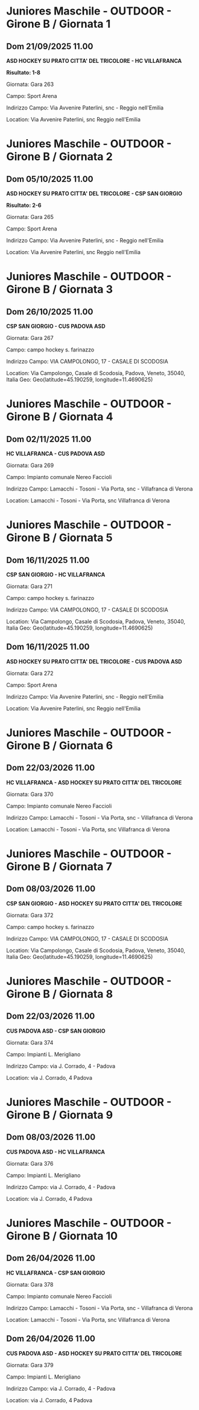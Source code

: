 # Juniores Maschile - OUTDOOR  - Girone B / Giornata 1
## Dom 21/09/2025 11.00

<strong>ASD HOCKEY SU PRATO CITTA' DEL TRICOLORE - HC VILLAFRANCA</strong>

**Risultato: 1-8**

Giornata: Gara 263

Campo: Sport Arena 

Indirizzo Campo:  Via Avvenire Paterlini, snc - Reggio nell'Emilia

Location:  Via Avvenire Paterlini, snc Reggio nell'Emilia
<!-- VALCHISONE_END -->


# Juniores Maschile - OUTDOOR  - Girone B / Giornata 2
## Dom 05/10/2025 11.00

<strong>ASD HOCKEY SU PRATO CITTA' DEL TRICOLORE - CSP SAN GIORGIO</strong>

**Risultato: 2-6**

Giornata: Gara 265

Campo: Sport Arena 

Indirizzo Campo:  Via Avvenire Paterlini, snc - Reggio nell'Emilia

Location:  Via Avvenire Paterlini, snc Reggio nell'Emilia
<!-- VALCHISONE_END -->


# Juniores Maschile - OUTDOOR  - Girone B / Giornata 3
## Dom 26/10/2025 11.00

<strong>CSP SAN GIORGIO - CUS PADOVA ASD</strong>

Giornata: Gara 267

Campo: campo hockey s. farinazzo 

Indirizzo Campo:  VIA CAMPOLONGO, 17 - CASALE DI SCODOSIA

Location: Via Campolongo, Casale di Scodosia, Padova, Veneto, 35040, Italia
Geo: Geo(latitude=45.190259, longitude=11.4690625)
<!-- VALCHISONE_END -->


# Juniores Maschile - OUTDOOR  - Girone B / Giornata 4
## Dom 02/11/2025 11.00

<strong>HC VILLAFRANCA - CUS PADOVA ASD</strong>

Giornata: Gara 269

Campo: Impianto comunale Nereo Faccioli 

Indirizzo Campo:  Lamacchi - Tosoni - Via Porta, snc - Villafranca di Verona

Location:  Lamacchi - Tosoni - Via Porta, snc Villafranca di Verona
<!-- VALCHISONE_END -->


# Juniores Maschile - OUTDOOR  - Girone B / Giornata 5
## Dom 16/11/2025 11.00

<strong>CSP SAN GIORGIO - HC VILLAFRANCA</strong>

Giornata: Gara 271

Campo: campo hockey s. farinazzo 

Indirizzo Campo:  VIA CAMPOLONGO, 17 - CASALE DI SCODOSIA

Location: Via Campolongo, Casale di Scodosia, Padova, Veneto, 35040, Italia
Geo: Geo(latitude=45.190259, longitude=11.4690625)
<!-- VALCHISONE_END -->



## Dom 16/11/2025 11.00

<strong>ASD HOCKEY SU PRATO CITTA' DEL TRICOLORE - CUS PADOVA ASD</strong>

Giornata: Gara 272

Campo: Sport Arena 

Indirizzo Campo:  Via Avvenire Paterlini, snc - Reggio nell'Emilia

Location:  Via Avvenire Paterlini, snc Reggio nell'Emilia
<!-- VALCHISONE_END -->


# Juniores Maschile - OUTDOOR  - Girone B / Giornata 6
## Dom 22/03/2026 11.00

<strong>HC VILLAFRANCA - ASD HOCKEY SU PRATO CITTA' DEL TRICOLORE</strong>

Giornata: Gara 370

Campo: Impianto comunale Nereo Faccioli 

Indirizzo Campo:  Lamacchi - Tosoni - Via Porta, snc - Villafranca di Verona

Location:  Lamacchi - Tosoni - Via Porta, snc Villafranca di Verona
<!-- VALCHISONE_END -->


# Juniores Maschile - OUTDOOR  - Girone B / Giornata 7
## Dom 08/03/2026 11.00

<strong>CSP SAN GIORGIO - ASD HOCKEY SU PRATO CITTA' DEL TRICOLORE</strong>

Giornata: Gara 372

Campo: campo hockey s. farinazzo 

Indirizzo Campo:  VIA CAMPOLONGO, 17 - CASALE DI SCODOSIA

Location: Via Campolongo, Casale di Scodosia, Padova, Veneto, 35040, Italia
Geo: Geo(latitude=45.190259, longitude=11.4690625)
<!-- VALCHISONE_END -->


# Juniores Maschile - OUTDOOR  - Girone B / Giornata 8
## Dom 22/03/2026 11.00

<strong>CUS PADOVA ASD - CSP SAN GIORGIO</strong>

Giornata: Gara 374

Campo: Impianti L. Merigliano 

Indirizzo Campo:  via J. Corrado, 4 - Padova

Location:  via J. Corrado, 4 Padova
<!-- VALCHISONE_END -->


# Juniores Maschile - OUTDOOR  - Girone B / Giornata 9
## Dom 08/03/2026 11.00

<strong>CUS PADOVA ASD - HC VILLAFRANCA</strong>

Giornata: Gara 376

Campo: Impianti L. Merigliano 

Indirizzo Campo:  via J. Corrado, 4 - Padova

Location:  via J. Corrado, 4 Padova
<!-- VALCHISONE_END -->


# Juniores Maschile - OUTDOOR  - Girone B / Giornata 10
## Dom 26/04/2026 11.00

<strong>HC VILLAFRANCA - CSP SAN GIORGIO</strong>

Giornata: Gara 378

Campo: Impianto comunale Nereo Faccioli 

Indirizzo Campo:  Lamacchi - Tosoni - Via Porta, snc - Villafranca di Verona

Location:  Lamacchi - Tosoni - Via Porta, snc Villafranca di Verona
<!-- VALCHISONE_END -->



## Dom 26/04/2026 11.00

<strong>CUS PADOVA ASD - ASD HOCKEY SU PRATO CITTA' DEL TRICOLORE</strong>

Giornata: Gara 379

Campo: Impianti L. Merigliano 

Indirizzo Campo:  via J. Corrado, 4 - Padova

Location:  via J. Corrado, 4 Padova
<!-- VALCHISONE_END -->



